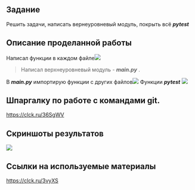 ## Задание
Решить задачи, написать вернеуровневый модуль, покрыть всё ***pytest***

## Описание проделанной работы
Написал функции в каждом файле![](https://i.imgur.com/vx4a6hk.png)

>Напиcал верхнеуровневый модуль - ___main.py___ . 

В ___main.py___ импортирую функции с других файлов![](https://i.imgur.com/MJPo7tN.png)
Функции ***pytest*** ![](https://i.imgur.com/ZwgLz6W.png)

## Шпаргалку по работе с командами git.
<https://clck.ru/36SgWV>
## Скриншоты результатов 

![](https://i.imgur.com/elV6VKy.png)

## Ссылки на используемые материалы
<https://clck.ru/3vyXS>
